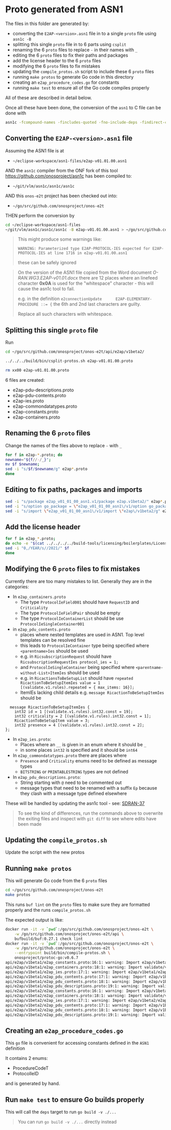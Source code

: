 # Proto generated from ASN1

The files in this folder are generated by:

* converting the `E2AP-<version>.asn1` file in to a single `proto` file using `asn1c -B`
* splitting this single `proto` file in to 6 parts using `csplit`
* renaming the 6 `proto` files to replace `-` in their names with `_`
* editing the 6 `proto` files to fix their paths and packages
* add the license header to the 6 `proto` files
* modifying the 6 `proto` files to fix mistakes
* updating the `compile_protos.sh` script to include these 6 `proto` files
* running `make protos` to generate Go code in this directory
* creating an `e2ap_procedure_codes.go` for constants
* running `make test` to ensure all of the Go code compiles properly

All of these are described in detail below.

Once all these have been done, the conversion of the `asn1` to C file can be done with
```bash
asn1c -fcompound-names -fincludes-quoted -fno-include-deps -findirect-choice -gen-PER -no-gen-OER -D. <filename>.asn1`
```

## Converting the `E2AP-<version>.asn1` file

Assuming the ASN1 file is at
* `~/eclipse-workspace/asn1-files/e2ap-v01.01.00.asn1`

AND the `asn1c` compiler from the ONF fork of this tool https://github.com/onosproject/asn1c
has been compiled to:
* `~/git/vlm/asn1c/asn1c/asn1c`

AND this `onos-e2t` project has been checked out into:
* `~/go/src/github.com/onosproject/onos-e2t`

THEN perform the conversion by
```bash
cd ~/eclipse-workspace/asn1-files
~/git/vlm/asn1c/asn1c/asn1c -B e2ap-v01.01.00.asn1 > ~/go/src/github.com/onosproject/onos-e2t/api/e2ap/v1beta2/e2ap-v01.01.00.proto
```

> This might produce some warnings like:
> 
> `WARNING: Parameterized type E2AP-PROTOCOL-IES expected for E2AP-PROTOCOL-IES at line 1716 in e2ap-v01.01.00.asn1`
> 
> these can be safely ignored

> On the version of the ASN1 file copied from the Word document *O-RAN.WG3.E2AP-v01.01.docx* there are 12 places where an linefeed character **0x0A** is used for the "whitespace" character - this will cause the asn1c tool to fail.
>
> e.g. in the definition `e2connectionUpdate      E2AP-ELEMENTARY-PROCEDURE ::= {`
the 6th and 2nd last characters are guilty.
> 
> Replace all such characters with whitespace.

## Splitting this single `proto` file
Run
```bash
cd ~/go/src/github.com/onosproject/onos-e2t/api/e2ap/v1beta2/

../../../build/bin/csplit-protos.sh e2ap-v01.01.00.proto

rm xx00 e2ap-v01.01.00.proto
```

6 files are created:

* e2ap-pdu-descriptions.proto
* e2ap-pdu-contents.proto
* e2ap-ies.proto
* e2ap-commondatatypes.proto
* e2ap-constants.proto
* e2ap-containers.proto

## Renaming the 6 `proto` files
Change the names of the files above to replace `-` with `_`
```bash
for f in e2ap-*.proto; do
newname="${f//-/_}";
mv $f $newname;
sed -i "s/$f/$newname/g" e2ap*.proto
done
```

## Editing to fix paths, packages and imports
```bash
sed -i "s/package e2ap_v01_01_00_asn1.v1/package e2ap.v1beta2/" e2ap*.proto
sed -i "s/option go_package = \"e2ap_v01_01_00_asn1\/v1/option go_package = \"github.com\/onosproject\/onos-e2t\/api\/e2ap\/v1beta2/" e2ap*.proto
sed -i "s/import \"e2ap_v01_01_00_asn1\/v1/import \"e2ap\/v1beta2/g" e2ap*.proto
```

## Add the license header
```bash
for f in e2ap_*.proto;
do echo -e "$(cat ../../../../build-tools/licensing/boilerplates/LicenseRef-ONF-Member-Only-1.0/boilerplate.proto.txt)""\n" | cat - $f > temp && mv temp $f;
sed -i "0,/YEAR/s//2021/" $f
done
```

## Modifying the 6 `proto` files to fix mistakes
Currently there are too many mistakes to list. Generally they are in the categories:
* In `e2ap_containers.proto`
    * The type `ProtocolIeField001` should have `RequestID` and `Criticiality`
    * The type `ProtocolIeFieldPair` should be empty
    * The type `ProtocolIeContainerList` should be use `ProtocolIeSingleContainer001`
* in `e2ap_pdu_contents.proto`
    * places where nested templates are used in ASN1. Top level templates can be resolved fine
    * this leads to `ProtocolIeContainer` type being specified where `<parentname>Ies` should be used
    * e.g. in `RicsubscriptionRequest` should have `RicsubscriptionRequestIes protocol_ies = 1;`
    * and `ProtocolIeSingleContainer` being specified where `<parentname-without-List>ItemIes` should be used
    * e.g. in `RicactionsToBeSetupList` should have `repeated RicactionToBeSetupItemIes value = 1 [(validate.v1.rules).repeated = { max_items: 16}];`
    * ItemIEs lacking child details e.g. `message RicactionToBeSetupItemIes` should be
```
  message RicactionToBeSetupItemIes {
    int32 id = 1 [(validate.v1.rules).int32.const = 19];
    int32 criticality = 2 [(validate.v1.rules).int32.const = 1];
    RicactionToBeSetupItem value = 3;
    int32 presence = 4 [(validate.v1.rules).int32.const = 2];
};
```
* In `e2ap_ies.proto`:
    * Places where an `__` is given in an enum where it should be `_`
    * in some places `int32` is specified and it should be `int64`
* In `e2ap_commondatatypes.proto` there are places where
  * `Presence` and `Criticality` enums need to be defined as message types 
  * `BITSTRING` or `PRINTABLESTRING` types are not defined
* In `e2ap_pdu_descriptions.proto`:
  * String starting with `@` need to be commented out
  * message types that need to be renamed with a suffix `Ep` because they
    clash with a message type defined elsewhere 

These will be handled by updating the asn1c tool - see:
[SDRAN-37](https://jira.opennetworking.org/browse/SDRAN-37)

> To see the kind of differences, run the commands above to overwrite the 
> exiting files and inspect with `git diff` to see where edits have been made

## Updating the `compile_protos.sh`
Update the script with the new protos

## Running `make protos`
This will generate Go code from the 6 `proto` files
```bash
cd ~/go/src/github.com/onosproject/onos-e2t
make protos
```

This runs `buf lint` on the `proto` files to make sure they are formatted properly and
the runs `compile_protos.sh`

The expected output is like:
```bash
docker run -it -v `pwd`:/go/src/github.com/onosproject/onos-e2t \
	-w /go/src/github.com/onosproject/onos-e2t/api \
	bufbuild/buf:0.27.1 check lint
docker run -it -v `pwd`:/go/src/github.com/onosproject/onos-e2t \
	-w /go/src/github.com/onosproject/onos-e2t \
	--entrypoint build/bin/compile-protos.sh \
	onosproject/protoc-go:v0.6.7
api/e2ap/v1beta1/e2ap_constants.proto:16:1: warning: Import e2ap/v1beta1/e2ap_commondatatypes.proto is unused.
api/e2ap/v1beta1/e2ap_containers.proto:18:1: warning: Import validate/v1/validate.proto is unused.
api/e2ap/v1beta1/e2ap_ies.proto:17:1: warning: Import e2ap/v1beta1/e2ap_constants.proto is unused.
api/e2ap/v1beta1/e2ap_pdu_contents.proto:17:1: warning: Import e2ap/v1beta1/e2ap_containers.proto is unused.
api/e2ap/v1beta1/e2ap_pdu_contents.proto:18:1: warning: Import e2ap/v1beta1/e2ap_constants.proto is unused.
api/e2ap/v1beta1/e2ap_pdu_descriptions.proto:19:1: warning: Import validate/v1/validate.proto is unused.
api/e2ap/v1beta2/e2ap_constants.proto:16:1: warning: Import e2ap/v1beta2/e2ap_commondatatypes.proto is unused.
api/e2ap/v1beta2/e2ap_containers.proto:18:1: warning: Import validate/v1/validate.proto is unused.
api/e2ap/v1beta2/e2ap_ies.proto:17:1: warning: Import e2ap/v1beta2/e2ap_constants.proto is unused.
api/e2ap/v1beta2/e2ap_pdu_contents.proto:17:1: warning: Import e2ap/v1beta2/e2ap_containers.proto is unused.
api/e2ap/v1beta2/e2ap_pdu_contents.proto:18:1: warning: Import e2ap/v1beta2/e2ap_constants.proto is unused.
api/e2ap/v1beta2/e2ap_pdu_descriptions.proto:19:1: warning: Import validate/v1/validate.proto is unused.
```

## Creating an `e2ap_procedure_codes.go`
This `go` file is convenient for accessing constants defined in the `ASN1` definition

It contains 2 enums:

* ProcedureCodeT
* ProtocolIeID

and is generated by hand.

## Run `make test` to ensure Go builds properly
This will call the `deps` target to run `go build -v ./...`

> You can run `go build -v ./...` directly instead